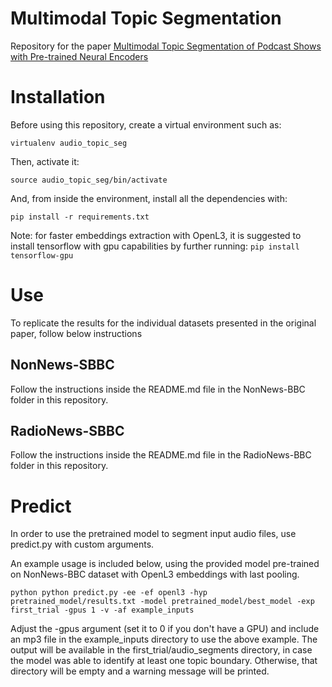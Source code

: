 # Multimodal Topic Segmentation
Repository for the paper [Multimodal Topic Segmentation of Podcast Shows with Pre-trained Neural Encoders](https://dl.acm.org/doi/10.1145/3591106.3592270)

# Installation
Before using this repository, create a virtual environment such as:

`virtualenv audio_topic_seg`

Then, activate it:

`source audio_topic_seg/bin/activate`

And, from inside the environment, install all the dependencies with:

`pip install -r requirements.txt`

Note: for faster embeddings extraction with OpenL3, it is suggested to install tensorflow with gpu capabilities by further running:
`pip install tensorflow-gpu`

# Use
To replicate the results for the individual datasets presented in the original paper, follow below instructions

## NonNews-SBBC
Follow the instructions inside the README.md file in the NonNews-BBC folder in this repository.

## RadioNews-SBBC
Follow the instructions inside the README.md file in the RadioNews-BBC folder in this repository.

# Predict
In order to use the pretrained model to segment input audio files, use predict.py with custom arguments.

An example usage is included below, using the provided model pre-trained on NonNews-BBC dataset with OpenL3 embeddings with last pooling.

`python python predict.py -ee -ef openl3 -hyp pretrained_model/results.txt -model pretrained_model/best_model -exp first_trial -gpus 1 -v -af example_inputs`

Adjust the -gpus argument (set it to 0 if you don't have a GPU) and include an mp3 file in the example_inputs directory to use the above example. The output will be available in the first_trial/audio_segments directory, in case the model was able to identify at least one topic boundary. Otherwise, that directory will be empty and a warning message will be printed.
